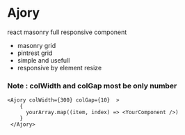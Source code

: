 # Ajory
react masonry full responsive component
<ul>
    <li>masonry grid </li>
    <li>pintrest grid</li>
    <li>simple and usefull</li>
    <li>responsive by element resize</li>
</ul>
<h3>Note : colWidth and colGap most be only number</h3>



    
    <Ajory colWidth={300} colGap={10}  >
        {
          yourArray.map((item, index) => <YourComponent />)
        }
     </Ajory>
